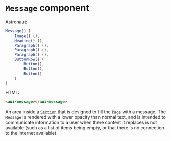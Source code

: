 # `Message` component
Astronaut:
```javascript
Message() (
    Image() (),
    Heading() (),
    Paragraph() (),
    Paragraph() (),
    Paragraph() (),
    ButtonRow() (
        Button(),
        Button(),
        Button()
    )
)
```

HTML:
```html
<aui-message></aui-message>
```

An area inside a [`Section`](reference/components/section.md) that is designed to fill the [`Page`](reference/components/page.md) with a message. The `Message` is rendered with a lower opacity than normal text, and is intended to communicate information to a user when there content it replaces is not available (such as a list of items being empty, or that there is no connection to the internet available).